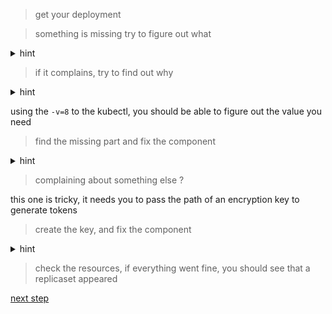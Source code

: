 > get your deployment

> something is missing try to figure out what

<details>
  <summary>hint</summary> 

    kube-api is just the gate, kube-controller-manager is the brain that does all the job

    start kube-controller-manager

</details>

> if it complains, try to find out why 

<details>
  <summary>hint</summary> 
  it complains it doesn't find the "master", it's the kube-api-server endpoint
</details>

using the `-v=8` to the kubectl, you should be able to figure out the value you need

> find the missing part and fix the component

<details>
  <summary>hint</summary> 

  it should be `kube-controller-manager --master=http://localhost:8080`

</details>

> complaining about something else ? 

this one is tricky, it needs you to pass the path of an encryption key to generate tokens

> create the key, and fix the component

<details>
  <summary>hint</summary> 

  ```
  ssh-keygen -t ecdsa -m pem -f <private_key_path>

  kube-controller-manager --master=http://localhost:8080 --service-account-private-key-file=<private_key_path>
  ```

</details>

> check the resources, if everything went fine, you should see that a replicaset appeared

[next step](./step02.md)
